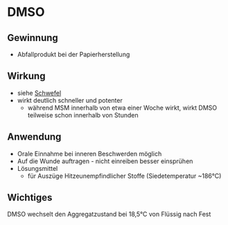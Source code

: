 # DMSO
## Gewinnung
- Abfallprodukt bei der Papierherstellung
## Wirkung
- siehe [Schwefel](../Elemente%20des%20Periodensystems/Schwefel.md)
- wirkt deutlich schneller und potenter
	- während MSM innerhalb von etwa einer Woche wirkt, wirkt DMSO teilweise schon innerhalb von Stunden
## Anwendung
- Orale Einnahme bei inneren Beschwerden möglich
- Auf die Wunde auftragen - nicht einreiben besser einsprühen
- Lösungsmittel
	- für Auszüge Hitzeunempfindlicher Stoffe (Siedetemperatur ~186°C)

## Wichtiges
DMSO wechselt den Aggregatzustand bei 18,5°C von Flüssig nach Fest